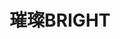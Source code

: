 ---
category: 图书
layout: post
title: 璀璨BRIGHT
results:
- artworkUrl100: http://a1164.phobos.apple.com/us/r30/Purple6/v4/96/7a/70/967a70b1-a4ee-870e-e799-258b862bc8b0/mzl.wjcsxcyq.png
  currency: CNY
  sellerUrl: http://appedit.cn
  artworkUrl512: http://a1164.phobos.apple.com/us/r30/Purple6/v4/96/7a/70/967a70b1-a4ee-870e-e799-258b862bc8b0/mzl.wjcsxcyq.png
  ipadScreenshotUrls:
  - http://a5.mzstatic.com/us/r30/Purple6/v4/58/78/bc/5878bc81-f92d-3040-fdae-336dc3674cfd/screen480x480.jpeg
  - http://a5.mzstatic.com/us/r30/Purple4/v4/4f/e0/33/4fe033f6-fd43-0139-106b-6df373aed1eb/screen480x480.jpeg
  - http://a3.mzstatic.com/us/r30/Purple/v4/7e/06/94/7e069436-2a11-0b00-b8ba-f76de9364142/screen480x480.jpeg
  - http://a2.mzstatic.com/us/r30/Purple/v4/95/80/17/9580176c-470a-cf73-2d8a-f0a41b369b9b/screen480x480.jpeg
  - http://a3.mzstatic.com/us/r30/Purple/v4/da/0b/5f/da0b5f51-14a6-ddd1-49c9-fa4422c596df/screen480x480.jpeg
  fileSizeBytes: '8384270'
  genres:
  - 图书
  languageCodesISO2A:
  - EN
  - ZH
  - ZH
  artworkUrl60: http://a116.phobos.apple.com/us/r30/Purple/v4/2a/e2/d1/2ae2d1c4-d60f-1fb6-abd7-7331f43000a9/AppIcon57x57.png
  supportedDevices:
  - iPad23G
  - iPhone5c
  - iPhone4
  - iPadThirdGen
  - iPadMini4G
  - iPadFourthGen4G
  - iPadFourthGen
  - iPhone4S
  - iPadMini
  - iPodTouchFifthGen
  - iPad2Wifi
  - iPhone-3GS
  - iPhone5
  - iPhone5s
  - iPodTouchourthGen
  - iPadThirdGen4G
  description: 精英女性生活意见领袖！西安首本顶级高端女性时尚杂志！
  bundleId: com.cuican.ebook
  version: v1.0.1
  trackViewUrl: https://itunes.apple.com/cn/app/cui-canbright/id796852535?mt=8&uo=4
  artistViewUrl: https://itunes.apple.com/cn/artist/yajing-ma/id796852538?uo=4
  genreIds:
  - '6018'
  isGameCenterEnabled: false
  releaseDate: '2014-03-15T00:35:07Z'
  wrapperType: software
  trackId: 796852535
  formattedPrice: 免费
  primaryGenreId: 6018
  artistId: 796852538
  artistName: yajing ma
  trackContentRating: 4+
  price: 0
  trackCensoredName: 璀璨BRIGHT
  trackName: 璀璨BRIGHT
  kind: software
  features:
  - iosUniversal
  contentAdvisoryRating: 4+
  screenshotUrls:
  - http://a5.mzstatic.com/us/r30/Purple6/v4/e2/e0/8f/e2e08f4a-a751-cd68-c17e-d3d19a410f4c/screen1136x1136.jpeg
  - http://a4.mzstatic.com/us/r30/Purple4/v4/90/47/77/90477745-450e-77c8-c720-38575379cfd7/screen1136x1136.jpeg
  - http://a4.mzstatic.com/us/r30/Purple/v4/ad/00/01/ad00015e-ca04-bd47-fa05-a50f2d950350/screen1136x1136.jpeg
  - http://a3.mzstatic.com/us/r30/Purple4/v4/67/cb/3c/67cb3c12-4c98-4d80-3345-5f906a005e6b/screen1136x1136.jpeg
  - http://a3.mzstatic.com/us/r30/Purple4/v4/e7/68/3a/e7683a05-2f3c-7451-fdc9-cdd23ef4edf1/screen1136x1136.jpeg
  releaseNotes: 压缩应用大小
  sellerName: yajing ma
  primaryGenreName: Book
description: 免费的杂志很少，这个算一个。
tags: tag1
resultCount: 1

---